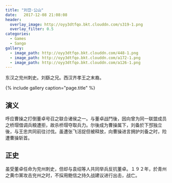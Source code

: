 ```yaml
---
title: "刘岱·公山"
date:   2017-12-08 21:08:08
header:
  overlay_image: http://oyy3dtfqo.bkt.clouddn.com/s319-1.png
  overlay_filter: 0.5
categories:
  - Games
  - Sango
gallery:
  - image_path: http://oyy3dtfqo.bkt.clouddn.com/448-1.png
  - image_path: http://oyy3dtfqo.bkt.clouddn.com/a172-1.png
  - image_path: http://oyy3dtfqo.bkt.clouddn.com/a126-1.png
---
```


东汉之兖州刺史。刘繇之兄。西汉齐孝王之末裔。

{% include gallery caption="page.title" %}

## 演义

呼应曹操之打倒董卓号召之联合诸侯之一。与董卓战鬥後，因向曾为同一联盟成员之桥瑁借调兵粮遭拒，故杀桥瑁夺取兵力。尔後成为曹操属下，刘备於下邳独立後，与王忠共同前往讨伐。虽遭张飞活捉但被释放，向曹操进言拥护刘备之时，险遭曹操斩首。

## 正史

虽受董卓任命为兖州刺史，但却与袁绍等人共同举兵反抗董卓。１９２年，於青州之黄巾黨攻击兖州之时，不採用鲍信之持久战建议进行出击，战亡。